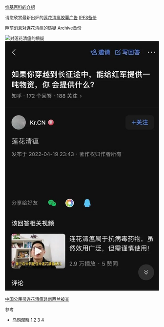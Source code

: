 [维基百科的介绍](https://zh.wikipedia.org/zh-cn/%E8%BF%9E%E8%8A%B1%E6%B8%85%E7%98%9F%E8%83%B6%E5%9B%8A)

请您欣赏最新出炉的[莲花清瘟胶囊广告](莲花清瘟胶囊.mp4) [IPFS备份](https://ipfs.io/ipfs/QmVK2J8ckHkNpQzmeDEqo9uX7gApknSa3p85EA4KLbwwYK?filename=%E8%8E%B2%E8%8A%B1%E6%B8%85%E7%98%9F%E8%83%B6%E5%9B%8A.mp4)

[睡前消息对连花清瘟的质疑](https://mp.weixin.qq.com/s/pM8WaU_bgtF3EPR6j45iZg) [Archive备份](https://archive.ph/R8DJu)
 
![对莲花清瘟的质疑](对莲花清瘟的质疑.jpg)
![zhihu](长征-提供莲花清瘟.jpg)

[中国公民带连花清瘟赴新西兰被查](https://www.rfi.fr/cn/%E4%B8%AD%E5%9B%BD/20220408-%E4%B8%AD%E5%9B%BD%E5%85%AC%E6%B0%91%E5%B8%A6%E8%BF%9E%E8%8A%B1%E6%B8%85%E7%98%9F%E8%B5%B4%E6%96%B0%E8%A5%BF%E5%85%B0%E8%A2%AB%E6%9F%A5)

参考
 * [乌鸦观察](https://t.me/bigcrowdev) [1](https://t.me/bigcrowdev/23112) [2](https://t.me/bigcrowdev/23139) [3](https://t.me/bigcrowdev/23143) [4](https://t.me/bigcrowdev/23155)
